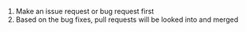 1. Make an issue request or bug request first
2. Based on the bug fixes, pull requests will be looked into and merged

